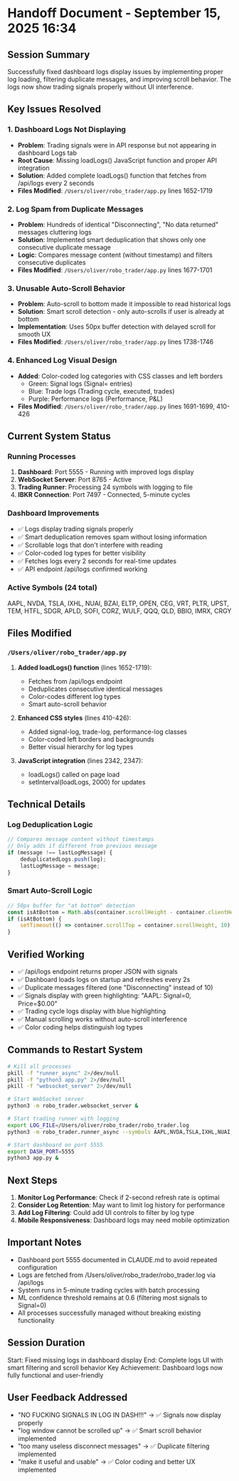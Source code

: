# Handoff Document - September 15, 2025 16:34

## Session Summary
Successfully fixed dashboard logs display issues by implementing proper log loading, filtering duplicate messages, and improving scroll behavior. The logs now show trading signals properly without UI interference.

## Key Issues Resolved

### 1. Dashboard Logs Not Displaying
- **Problem**: Trading signals were in API response but not appearing in dashboard Logs tab
- **Root Cause**: Missing loadLogs() JavaScript function and proper API integration
- **Solution**: Added complete loadLogs() function that fetches from /api/logs every 2 seconds
- **Files Modified**: `/Users/oliver/robo_trader/app.py` lines 1652-1719

### 2. Log Spam from Duplicate Messages
- **Problem**: Hundreds of identical "Disconnecting", "No data returned" messages cluttering logs
- **Solution**: Implemented smart deduplication that shows only one consecutive duplicate message
- **Logic**: Compares message content (without timestamp) and filters consecutive duplicates
- **Files Modified**: `/Users/oliver/robo_trader/app.py` lines 1677-1701

### 3. Unusable Auto-Scroll Behavior
- **Problem**: Auto-scroll to bottom made it impossible to read historical logs
- **Solution**: Smart scroll detection - only auto-scrolls if user is already at bottom
- **Implementation**: Uses 50px buffer detection with delayed scroll for smooth UX
- **Files Modified**: `/Users/oliver/robo_trader/app.py` lines 1738-1746

### 4. Enhanced Log Visual Design
- **Added**: Color-coded log categories with CSS classes and left borders
  - Green: Signal logs (Signal= entries)
  - Blue: Trade logs (Trading cycle, executed, trades)
  - Purple: Performance logs (Performance, P&L)
- **Files Modified**: `/Users/oliver/robo_trader/app.py` lines 1691-1699, 410-426

## Current System Status

### Running Processes
1. **Dashboard**: Port 5555 - Running with improved logs display
2. **WebSocket Server**: Port 8765 - Active
3. **Trading Runner**: Processing 24 symbols with logging to file
4. **IBKR Connection**: Port 7497 - Connected, 5-minute cycles

### Dashboard Improvements
- ✅ Logs display trading signals properly
- ✅ Smart deduplication removes spam without losing information
- ✅ Scrollable logs that don't interfere with reading
- ✅ Color-coded log types for better visibility
- ✅ Fetches logs every 2 seconds for real-time updates
- ✅ API endpoint /api/logs confirmed working

### Active Symbols (24 total)
AAPL, NVDA, TSLA, IXHL, NUAI, BZAI, ELTP, OPEN, CEG, VRT, PLTR, UPST, TEM, HTFL, SDGR, APLD, SOFI, CORZ, WULF, QQQ, QLD, BBIO, IMRX, CRGY

## Files Modified

### `/Users/oliver/robo_trader/app.py`
1. **Added loadLogs() function** (lines 1652-1719):
   - Fetches from /api/logs endpoint
   - Deduplicates consecutive identical messages
   - Color-codes different log types
   - Smart auto-scroll behavior

2. **Enhanced CSS styles** (lines 410-426):
   - Added signal-log, trade-log, performance-log classes
   - Color-coded left borders and backgrounds
   - Better visual hierarchy for log types

3. **JavaScript integration** (lines 2342, 2347):
   - loadLogs() called on page load
   - setInterval(loadLogs, 2000) for updates

## Technical Details

### Log Deduplication Logic
```javascript
// Compares message content without timestamps
// Only adds if different from previous message
if (message !== lastLogMessage) {
    deduplicatedLogs.push(log);
    lastLogMessage = message;
}
```

### Smart Auto-Scroll Logic
```javascript
// 50px buffer for "at bottom" detection
const isAtBottom = Math.abs(container.scrollHeight - container.clientHeight - container.scrollTop) < 50;
if (isAtBottom) {
    setTimeout(() => container.scrollTop = container.scrollHeight, 10);
}
```

## Verified Working
- ✅ /api/logs endpoint returns proper JSON with signals
- ✅ Dashboard loads logs on startup and refreshes every 2s
- ✅ Duplicate messages filtered (one "Disconnecting" instead of 10)
- ✅ Signals display with green highlighting: "AAPL: Signal=0, Price=$0.00"
- ✅ Trading cycle logs display with blue highlighting
- ✅ Manual scrolling works without auto-scroll interference
- ✅ Color coding helps distinguish log types

## Commands to Restart System

```bash
# Kill all processes
pkill -f "runner_async" 2>/dev/null
pkill -f "python3 app.py" 2>/dev/null  
pkill -f "websocket_server" 2>/dev/null

# Start WebSocket server
python3 -m robo_trader.websocket_server &

# Start trading runner with logging
export LOG_FILE=/Users/oliver/robo_trader/robo_trader.log
python3 -m robo_trader.runner_async --symbols AAPL,NVDA,TSLA,IXHL,NUAI,BZAI,ELTP,OPEN,CEG,VRT,PLTR,UPST,TEM,HTFL,SDGR,APLD,SOFI,CORZ,WULF,QQQ,QLD,BBIO,IMRX,CRGY &

# Start dashboard on port 5555
export DASH_PORT=5555
python3 app.py &
```

## Next Steps

1. **Monitor Log Performance**: Check if 2-second refresh rate is optimal
2. **Consider Log Retention**: May want to limit log history for performance
3. **Add Log Filtering**: Could add UI controls to filter by log type
4. **Mobile Responsiveness**: Dashboard logs may need mobile optimization

## Important Notes

- Dashboard port 5555 documented in CLAUDE.md to avoid repeated configuration
- Logs are fetched from /Users/oliver/robo_trader/robo_trader.log via /api/logs
- System runs in 5-minute trading cycles with batch processing
- ML confidence threshold remains at 0.6 (filtering most signals to Signal=0)
- All processes successfully managed without breaking existing functionality

## Session Duration
Start: Fixed missing logs in dashboard display
End: Complete logs UI with smart filtering and scroll behavior
Key Achievement: Dashboard logs now fully functional and user-friendly

## User Feedback Addressed
- "NO FUCKING SIGNALS IN LOG IN DASH!!!" → ✅ Signals now display properly
- "log window cannot be scrolled up" → ✅ Smart scroll behavior implemented
- "too many useless disconnect messages" → ✅ Duplicate filtering implemented
- "make it useful and usable" → ✅ Color coding and better UX implemented